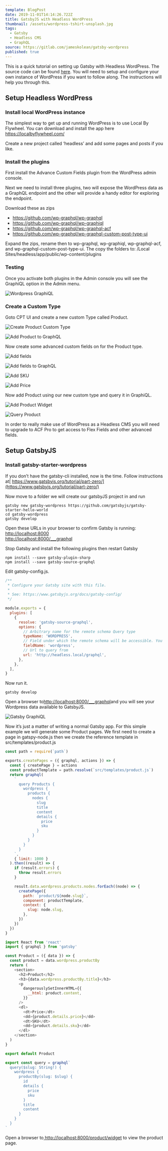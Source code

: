 ```yaml
---
template: BlogPost
date: 2019-11-01T14:14:26.722Z
title: GatsbyJS with Headless WordPress
thumbnail: /assets/wordpress-tshirt-unsplash.jpg
tags:
  - Gatsby
  - Headless CMS
  - GraphQL
source: https://gitlab.com/jameskolean/gatsby-wordpress
published: true
---
```


This is a quick tutorial on setting up Gatsby with Headless WordPress. The source code can be found [here](https://gitlab.com/jameskolean/gatsby-wordpress). You will need to setup and configure your own instance of WordPress if you want to follow along. The instructions will help you through this.

## Setup Headless WordPress

### Install local WordPress instance

The simplest way to get up and running WordPress is to use Local By Flywheel. You can download and install the app here <https://localbyflywheel.com/>

Create a new project called ‘headless’ and add some pages and posts if you like.

### Install the plugins

First install the Advance Custom Fields plugin from the WordPress admin console.

Next we need to install three plugins, two will expose the WordPress data as a GraphQL endpoint and the other will provide a handy editor for exploring the endpoint.

Download these as zips

- <https://github.com/wp-graphql/wp-graphql>
- <https://github.com/wp-graphql/wp-graphiql>
- <https://github.com/wp-graphql/wp-graphql-acf>
- <https://github.com/wp-graphql/wp-graphql-custom-post-type-ui>

Expand the zips, rename then to wp-graphql, wp-graphiql, wp-graphql-acf, and wp-graphql-custom-post-type-ui. The copy the folders to: <user dir>/Local Sites/headless/app/public/wp-content/plugins

### Testing

Once you activate both plugins in the Admin console you will see the GraphiQL option in the Admin menu.

![Wordpress GraphiQL](/assets/wordpress-graphql.png 'Wordpress GraphiQL')

### Create a Custom Type

Goto CPT UI and create a new custom Type called Product.

![Create Product Custom Type](/assets/wordpress-custom-type-product.png 'Create Product Custom Type')

![Add Product to GraphQL](/assets/wordpress-product-add-graphql.png 'Add Product to GraphQL')

Now create some advanced custom fields on for the Product type.

![Add fields](/assets/wordpress-add-product-fields.png 'Add fields')

![Add fields to GraphQL](/assets/wordpress-add-fields-graphql.png 'Add fields to GraphQL')

![Add SKU](/assets/wordpress-add-sku.png 'Add SKU')

![Add Price](/assets/wordpress-add-price.png 'Add Price')

Now add Product using our new custom type and query it in GraphiQL.

![Add Product Widget](/assets/wordpress-add-product-widget.png 'Add Product Widget')

![Query Product](/assets/wordpress-query-product.png 'Query Product')

In order to really make use of WordPress as a Headless CMS you will need to upgrade to ACF Pro to get access to Flex Fields and other advanced fields.

## Setup GatsbyJS

### Install gatsby-starter-wordpress

If you don’t have the gatsby-cli installed, now is the time. Follow instructions at[ https://www.gatsbyjs.org/tutorial/part-zero/](https://www.gatsbyjs.org/tutorial/part-zero/)

Now move to a folder we will create our gatsbyJS project in and run

```shell
gatsby new gatsby-wordpress https://github.com/gatsbyjs/gatsby-starter-hello-world
cd gatsby-wordpress
gatsby develop
```

Open these URLs in your browser to confirm Gatsby is running:\
[http://localhost:8000](http://localhost:8000/___graphql)\
[http://localhost:8000/\_\_\_graphql](http://localhost:8000/___graphql)

Stop Gatsby and install the following plugins then restart Gatsby

```shell
npm install --save gatsby-plugin-sharp
npm install --save gatsby-source-graphql
```

Edit gatsby-config.js.

```javascript
/**
 * Configure your Gatsby site with this file.
 *
 * See: https://www.gatsbyjs.org/docs/gatsby-config/
 */

module.exports = {
  plugins: [
    {
      resolve: 'gatsby-source-graphql',
      options: {
        // Arbitrary name for the remote schema Query type
        typeName: 'WORDPRESS',
        // Field under which the remote schema will be accessible. You'll use this in your Gatsby query
        fieldName: 'wordpress',
        // Url to query from
        url: 'http://headless.local/graphql',
      },
    },
  ],
}
```

Now run it.

```shell
gatsby develop
```

Open a browser to[http://localhost:8000/\_\_\_graphql](http://localhost:8000/___graphql)and you will see your Wordpress data available to GatsbyJS.

![Gatsby GraphiQL](/assets/wordpress-gatsby-graphiql.png 'Gatsby GraphiQL')

Now it’s just a matter of writing a normal Gatsby app. For this simple example we will generate some Product pages. We first need to create a page in gatspy-node.js then we create the reference template in src/templates/product.js

```javascript
const path = require(`path`)

exports.createPages = ({ graphql, actions }) => {
  const { createPage } = actions
  const productTemplate = path.resolve(`src/templates/product.js`)
  return graphql(
    `
      query Products {
        wordpress {
          products {
            nodes {
              slug
              title
              content
              details {
                price
                sku
              }
            }
          }
        }
      }
    `,
    { limit: 1000 }
  ).then((result) => {
    if (result.errors) {
      throw result.errors
    }

    result.data.wordpress.products.nodes.forEach((node) => {
      createPage({
        path: `product/${node.slug}`,
        component: productTemplate,
        context: {
          slug: node.slug,
        },
      })
    })
  })
}
```

```javascript
import React from 'react'
import { graphql } from 'gatsby'

const Product = ({ data }) => {
  const product = data.wordpress.productBy
  return (
    <section>
      <h2>Product</h2>
      <h3>{data.wordpress.productBy.title}</h3>
      <p
        dangerouslySetInnerHTML={{
          __html: product.content,
        }}
      />
      <dl>
        <dt>Price</dt>
        <dd>{product.details.price}</dd>
        <dt>SKU</dt>
        <dd>{product.details.sku}</dd>
      </dl>
    </section>
  )
}

export default Product

export const query = graphql`
  query($slug: String!) {
    wordpress {
      productBy(slug: $slug) {
        id
        details {
          price
          sku
        }
        title
        content
      }
    }
  }
`
```

Open a browser to[ http://localhost:8000/product/widget](http://localhost:8000/product/widget) to view the product page.
